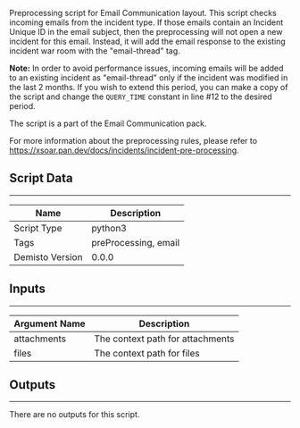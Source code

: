 Preprocessing script for Email Communication layout.
This script checks incoming emails from the incident type. If those emails contain an Incident Unique ID in the email subject, then the preprocessing will not open a new incident for this email. Instead, it will add the email response to the existing incident war room with the  "email-thread" tag.

**Note:** In order to avoid performance issues, incoming emails will be added to an existing incident as "email-thread" only if the incident was modified in the last 2 months.
If you wish to extend this period, you can make a copy of the script and change the `QUERY_TIME` constant in line #12 to the desired period.

The script is a part of the Email Communication pack.

For more information about the preprocessing rules, please refer to https://xsoar.pan.dev/docs/incidents/incident-pre-processing. 

## Script Data
---

| **Name** | **Description** |
| --- | --- |
| Script Type | python3 |
| Tags | preProcessing, email |
| Demisto Version | 0.0.0 |

## Inputs
---

| **Argument Name** | **Description** |
| --- | --- |
| attachments | The context path for attachments |
| files | The context path for files |

## Outputs
---
There are no outputs for this script.
